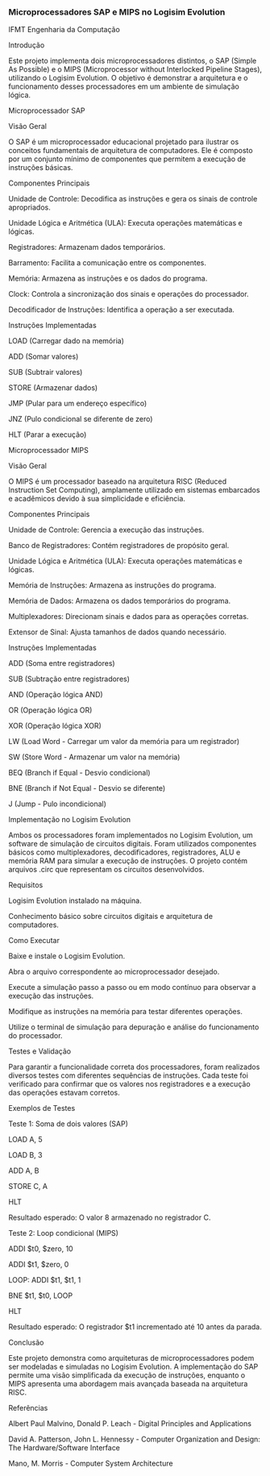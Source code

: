  ### Microprocessadores SAP e MIPS no Logisim Evolution ### 

 IFMT Engenharia da Computação 

Introdução

Este projeto implementa dois microprocessadores distintos, o SAP (Simple As Possible) e o MIPS (Microprocessor without Interlocked Pipeline Stages), utilizando o Logisim Evolution. O objetivo é demonstrar a arquitetura e o funcionamento desses processadores em um ambiente de simulação lógica.

Microprocessador SAP

Visão Geral

O SAP é um microprocessador educacional projetado para ilustrar os conceitos fundamentais de arquitetura de computadores. Ele é composto por um conjunto mínimo de componentes que permitem a execução de instruções básicas.

Componentes Principais

Unidade de Controle: Decodifica as instruções e gera os sinais de controle apropriados.

Unidade Lógica e Aritmética (ULA): Executa operações matemáticas e lógicas.

Registradores: Armazenam dados temporários.

Barramento: Facilita a comunicação entre os componentes.

Memória: Armazena as instruções e os dados do programa.

Clock: Controla a sincronização dos sinais e operações do processador.

Decodificador de Instruções: Identifica a operação a ser executada.

Instruções Implementadas

LOAD (Carregar dado na memória)

ADD (Somar valores)

SUB (Subtrair valores)

STORE (Armazenar dados)

JMP (Pular para um endereço específico)

JNZ (Pulo condicional se diferente de zero)

HLT (Parar a execução)

Microprocessador MIPS

Visão Geral

O MIPS é um processador baseado na arquitetura RISC (Reduced Instruction Set Computing), amplamente utilizado em sistemas embarcados e acadêmicos devido à sua simplicidade e eficiência.

Componentes Principais

Unidade de Controle: Gerencia a execução das instruções.

Banco de Registradores: Contém registradores de propósito geral.

Unidade Lógica e Aritmética (ULA): Executa operações matemáticas e lógicas.

Memória de Instruções: Armazena as instruções do programa.

Memória de Dados: Armazena os dados temporários do programa.

Multiplexadores: Direcionam sinais e dados para as operações corretas.

Extensor de Sinal: Ajusta tamanhos de dados quando necessário.

Instruções Implementadas

ADD (Soma entre registradores)

SUB (Subtração entre registradores)

AND (Operação lógica AND)

OR (Operação lógica OR)

XOR (Operação lógica XOR)

LW (Load Word - Carregar um valor da memória para um registrador)

SW (Store Word - Armazenar um valor na memória)

BEQ (Branch if Equal - Desvio condicional)

BNE (Branch if Not Equal - Desvio se diferente)

J (Jump - Pulo incondicional)

Implementação no Logisim Evolution

Ambos os processadores foram implementados no Logisim Evolution, um software de simulação de circuitos digitais. Foram utilizados componentes básicos como multiplexadores, decodificadores, registradores, ALU e memória RAM para simular a execução de instruções. O projeto contém arquivos .circ que representam os circuitos desenvolvidos.

Requisitos

Logisim Evolution instalado na máquina.

Conhecimento básico sobre circuitos digitais e arquitetura de computadores.

Como Executar

Baixe e instale o Logisim Evolution.

Abra o arquivo correspondente ao microprocessador desejado.

Execute a simulação passo a passo ou em modo contínuo para observar a execução das instruções.

Modifique as instruções na memória para testar diferentes operações.

Utilize o terminal de simulação para depuração e análise do funcionamento do processador.

Testes e Validação

Para garantir a funcionalidade correta dos processadores, foram realizados diversos testes com diferentes sequências de instruções. Cada teste foi verificado para confirmar que os valores nos registradores e a execução das operações estavam corretos.

Exemplos de Testes

Teste 1: Soma de dois valores (SAP)

LOAD A, 5

LOAD B, 3

ADD A, B

STORE C, A

HLT

Resultado esperado: O valor 8 armazenado no registrador C.

Teste 2: Loop condicional (MIPS)

ADDI $t0, $zero, 10

ADDI $t1, $zero, 0

LOOP: ADDI $t1, $t1, 1

BNE $t1, $t0, LOOP

HLT

Resultado esperado: O registrador $t1 incrementado até 10 antes da parada.

Conclusão

Este projeto demonstra como arquiteturas de microprocessadores podem ser modeladas e simuladas no Logisim Evolution. A implementação do SAP permite uma visão simplificada da execução de instruções, enquanto o MIPS apresenta uma abordagem mais avançada baseada na arquitetura RISC.

Referências

Albert Paul Malvino, Donald P. Leach - Digital Principles and Applications

David A. Patterson, John L. Hennessy - Computer Organization and Design: The Hardware/Software Interface

Mano, M. Morris - Computer System Architecture

